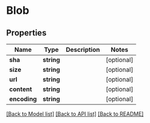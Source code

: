 # Blob

## Properties

Name | Type | Description | Notes
------------ | ------------- | ------------- | -------------
**sha** | **string** |  | [optional] 
**size** | **string** |  | [optional] 
**url** | **string** |  | [optional] 
**content** | **string** |  | [optional] 
**encoding** | **string** |  | [optional] 

[[Back to Model list]](../../README.md#documentation-for-models) [[Back to API list]](../../README.md#documentation-for-api-endpoints) [[Back to README]](../../README.md)


